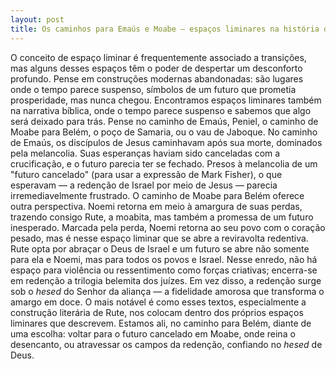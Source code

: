 ```yaml
---
layout: post
title: Os caminhos para Emaús e Moabe — espaços liminares na história da redenção
---
```


O conceito de espaço liminar é frequentemente associado a transições, mas alguns desses espaços têm o poder de despertar um desconforto profundo. Pense em construções modernas abandonadas: são lugares onde o tempo parece suspenso, símbolos de um futuro que prometia prosperidade, mas nunca chegou. Encontramos espaços liminares também na narrativa bíblica, onde o tempo parece suspenso e sabemos que algo será deixado para trás. Pense no caminho de Emaús, Peniel, o caminho de Moabe para Belém, o poço de Samaria, ou o vau de Jaboque. No caminho de Emaús, os discípulos de Jesus caminhavam após sua morte, dominados pela melancolia. Suas esperanças haviam sido canceladas com a crucificação, e o futuro parecia ter se fechado. Presos à melancolia de um "futuro cancelado" (para usar a expressão de Mark Fisher), o que esperavam — a redenção de Israel por meio de Jesus — parecia irremediavelmente frustrado. O caminho de Moabe para Belém oferece outra perspectiva. Noemi retorna em meio à amargura de suas perdas, trazendo consigo Rute, a moabita, mas também a promessa de um futuro inesperado. Marcada pela perda, Noemi retorna ao seu povo com o coração pesado, mas é nesse espaço liminar que se abre a reviravolta redentiva. Rute opta por abraçar o Deus de Israel e um futuro se abre não somente para ela e Noemi, mas para todos os povos e Israel. Nesse enredo, não há espaço para violência ou ressentimento como forças criativas; encerra-se em redenção a trilogia belemita dos juízes. Em vez disso, a redenção surge sob o _hesed_ do Senhor da aliança — a fidelidade amorosa que transforma o amargo em doce. O mais notável é como esses textos, especialmente a construção literária de Rute, nos colocam dentro dos próprios espaços liminares que descrevem. Estamos ali, no caminho para Belém, diante de uma escolha: voltar para o futuro cancelado em Moabe, onde reina o desencanto, ou atravessar os campos da redenção, confiando no _hesed_ de Deus.

